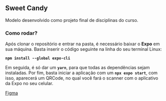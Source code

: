 ## Sweet Candy

Modelo desenvolvido como projeto final de disciplinas do curso.

### Como rodar?

Após clonar o repositório e entrar na pasta, é necessário baixar o **Expo** em sua máquina. Basta inserir o código seguinte na linha do seu terminal Linux:

**`npm install --global expo-cli`**
       
Em seguida, é só dar um **`yarn`**, para que todas as dependências sejam instaladas.
Por fim, basta iniciar a aplicação com um **`npx expo start`**, com isso, aparecerá um QRCode, no qual você fará o scanner com o aplicativo da Expo no seu celular.

[Figma](https://www.figma.com/file/7JU2Xu9qLlIvyDbAxJ9RVB/Untitled?node-id=0%3A1&fuid=949035991487211637)
